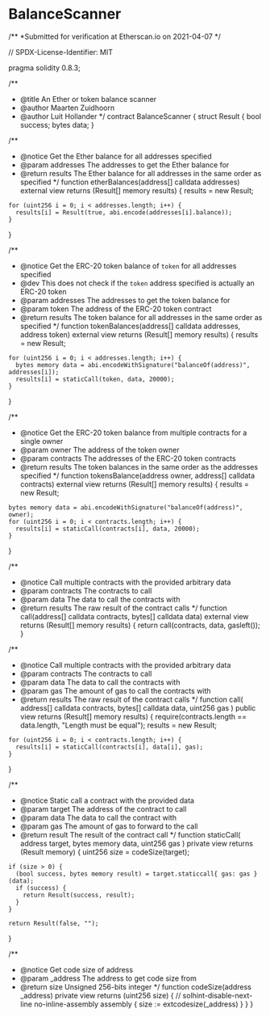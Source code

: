 # BalanceScanner

/**
 *Submitted for verification at Etherscan.io on 2021-04-07
*/

// SPDX-License-Identifier: MIT

pragma solidity 0.8.3;

/**
 * @title An Ether or token balance scanner
 * @author Maarten Zuidhoorn
 * @author Luit Hollander
 */
contract BalanceScanner {
  struct Result {
    bool success;
    bytes data;
  }

  /**
   * @notice Get the Ether balance for all addresses specified
   * @param addresses The addresses to get the Ether balance for
   * @return results The Ether balance for all addresses in the same order as specified
   */
  function etherBalances(address[] calldata addresses) external view returns (Result[] memory results) {
    results = new Result[](addresses.length);

    for (uint256 i = 0; i < addresses.length; i++) {
      results[i] = Result(true, abi.encode(addresses[i].balance));
    }
  }

  /**
   * @notice Get the ERC-20 token balance of `token` for all addresses specified
   * @dev This does not check if the `token` address specified is actually an ERC-20 token
   * @param addresses The addresses to get the token balance for
   * @param token The address of the ERC-20 token contract
   * @return results The token balance for all addresses in the same order as specified
   */
  function tokenBalances(address[] calldata addresses, address token) external view returns (Result[] memory results) {
    results = new Result[](addresses.length);

    for (uint256 i = 0; i < addresses.length; i++) {
      bytes memory data = abi.encodeWithSignature("balanceOf(address)", addresses[i]);
      results[i] = staticCall(token, data, 20000);
    }
  }

  /**
   * @notice Get the ERC-20 token balance from multiple contracts for a single owner
   * @param owner The address of the token owner
   * @param contracts The addresses of the ERC-20 token contracts
   * @return results The token balances in the same order as the addresses specified
   */
  function tokensBalance(address owner, address[] calldata contracts) external view returns (Result[] memory results) {
    results = new Result[](contracts.length);

    bytes memory data = abi.encodeWithSignature("balanceOf(address)", owner);
    for (uint256 i = 0; i < contracts.length; i++) {
      results[i] = staticCall(contracts[i], data, 20000);
    }
  }

  /**
   * @notice Call multiple contracts with the provided arbitrary data
   * @param contracts The contracts to call
   * @param data The data to call the contracts with
   * @return results The raw result of the contract calls
   */
  function call(address[] calldata contracts, bytes[] calldata data) external view returns (Result[] memory results) {
    return call(contracts, data, gasleft());
  }

  /**
   * @notice Call multiple contracts with the provided arbitrary data
   * @param contracts The contracts to call
   * @param data The data to call the contracts with
   * @param gas The amount of gas to call the contracts with
   * @return results The raw result of the contract calls
   */
  function call(
    address[] calldata contracts,
    bytes[] calldata data,
    uint256 gas
  ) public view returns (Result[] memory results) {
    require(contracts.length == data.length, "Length must be equal");
    results = new Result[](contracts.length);

    for (uint256 i = 0; i < contracts.length; i++) {
      results[i] = staticCall(contracts[i], data[i], gas);
    }
  }

  /**
   * @notice Static call a contract with the provided data
   * @param target The address of the contract to call
   * @param data The data to call the contract with
   * @param gas The amount of gas to forward to the call
   * @return result The result of the contract call
   */
  function staticCall(
    address target,
    bytes memory data,
    uint256 gas
  ) private view returns (Result memory) {
    uint256 size = codeSize(target);

    if (size > 0) {
      (bool success, bytes memory result) = target.staticcall{ gas: gas }(data);
      if (success) {
        return Result(success, result);
      }
    }

    return Result(false, "");
  }

  /**
   * @notice Get code size of address
   * @param _address The address to get code size from
   * @return size Unsigned 256-bits integer
   */
  function codeSize(address _address) private view returns (uint256 size) {
    // solhint-disable-next-line no-inline-assembly
    assembly {
      size := extcodesize(_address)
    }
  }
}
